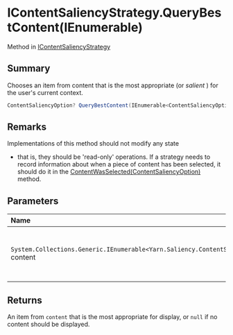 # IContentSaliencyStrategy.QueryBestContent(IEnumerable<ContentSaliencyOption>)

Method in [IContentSaliencyStrategy](/docs/api/csharp/yarn.saliency.icontentsaliencystrategy.md)

## Summary


Chooses an item from content that is the most appropriate (or
<i>salient</i> ) for the user's current context.


```csharp
ContentSaliencyOption? QueryBestContent(IEnumerable<ContentSaliencyOption> content);
```

## Remarks

Implementations of this method should not modify any state
- that is, they should be 'read-only' operations. If a strategy
needs to record information about when a piece of content has been
selected, it should do it in the  [ContentWasSelected(ContentSaliencyOption)](yarn.saliency.icontentsaliencystrategy.contentwasselected.md) 
method.

## Parameters

|Name|Description|
|:---|:---|
|`System.Collections.Generic.IEnumerable<Yarn.Saliency.ContentSaliencyOption>` content|A collection of content items. This collection may be empty.|

## Returns

An item from  `content`  that is the most
appropriate for display, or  `null`  if no content
should be displayed.

